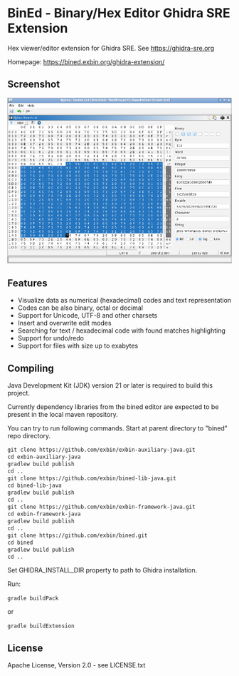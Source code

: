 BinEd - Binary/Hex Editor Ghidra SRE Extension
==============================================

Hex viewer/editor extension for Ghidra SRE. See https://ghidra-sre.org  

Homepage: https://bined.exbin.org/ghidra-extension/  

Screenshot
----------

![BinEd-Editor Screenshot](images/bined-ghidra-screenshot.png?raw=true)

Features
--------

  * Visualize data as numerical (hexadecimal) codes and text representation
  * Codes can be also binary, octal or decimal
  * Support for Unicode, UTF-8 and other charsets
  * Insert and overwrite edit modes
  * Searching for text / hexadecimal code with found matches highlighting
  * Support for undo/redo
  * Support for files with size up to exabytes

Compiling
---------

Java Development Kit (JDK) version 21 or later is required to build this project.

Currently dependency libraries from the bined editor are expected to be present in the local maven repository.

You can try to run following commands. Start at parent directory to "bined" repo directory.

    git clone https://github.com/exbin/exbin-auxiliary-java.git
    cd exbin-auxiliary-java
    gradlew build publish
    cd ..
    git clone https://github.com/exbin/bined-lib-java.git
    cd bined-lib-java
    gradlew build publish
    cd ..
    git clone https://github.com/exbin/exbin-framework-java.git
    cd exbin-framework-java
    gradlew build publish
    cd .. 
    git clone https://github.com/exbin/bined.git
    cd bined
    gradlew build publish
    cd .. 


Set GHIDRA_INSTALL_DIR property to path to Ghidra installation.

Run:

`gradle buildPack`

or

`gradle buildExtension`

License
-------

Apache License, Version 2.0 - see LICENSE.txt
